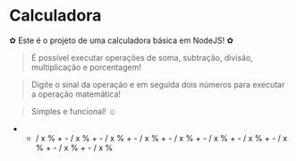# Calculadora
✿ Este é o projeto de uma calculadora básica em NodeJS! ✿

> É possível executar operações de soma, subtração, divisão, multiplicação e porcentagem!

> Digite o sinal da operação e em seguida dois números para executar a operação matemática!

> Simples e funcional! ☺

+ - / x % + - / x % + - / x % + - / x % + - / x % + - / x % + - / x % + - / x % + - / x % + - / x % 
